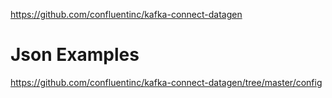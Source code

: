 https://github.com/confluentinc/kafka-connect-datagen


# Json Examples
https://github.com/confluentinc/kafka-connect-datagen/tree/master/config

